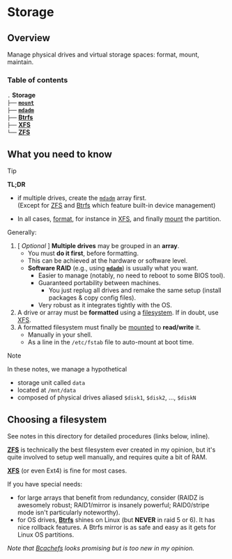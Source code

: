 # Storage




## Overview

Manage physical drives and virtual storage spaces: format, mount, maintain.



### Table of contents

`.` **Storage**  
`├──` [**`mount`**](mount.md)  
`├──` [**`mdadm`**](mdadm.md)  
`├──` [**Btrfs**](Btrfs.md)  
`├──` [**XFS**](XFS.md)  
`└──` [**ZFS**](ZFS.md)  




## What you need to know

> [!Tip]
> **TL;DR**
> - if multiple drives, create the [`mdadm`](mdadm.md) array first.  
(Except for [ZFS](ZFS.md) and [Btrfs](Btrfs.md) which feature built-in device management)  
>
>- In all cases, [format](#choosing-a-filesystem), for instance in [XFS](XFS.md), and finally [mount](mount.md) the partition.

Generally:

1. \[ *Optional* \] **Multiple drives** may be grouped in an **array**.
    - You must **do it first**, before formatting.
    - This can be achieved at the hardware or software level.
    - **Software RAID** (e.g., using [**`mdadm`**](mdadm.md)) is usually what you want.
        - Easier to manage (notably, no need to reboot to some BIOS tool).
        - Guaranteed portability between machines.
            - You just replug all drives and remake the same setup (install packages & copy config files).
        - Very robust as it integrates tightly with the OS.
1. A drive or array must be **formatted** using a [filesystem](#choosing-a-filesystem). If in doubt, use [XFS](XFS.md).
1. A formatted filesystem must finally be [mounted](mount.md) to **read/write** it.
    - Manually in your shell.
    - As a line in the `/etc/fstab` file to auto-mount at boot time.


> [!Note]
> In these notes, we manage a hypothetical  
> - storage unit called `data`  
> - located at `/mnt/data`  
> - composed of physical drives aliased `$disk1`, `$disk2`, …, `$diskN`






## Choosing a filesystem

See notes in this directory for detailed procedures (links below, inline).

[**ZFS**](ZFS.md) is technically the best filesystem ever created in my opinion, but it's quite involved to setup well manually, and requires quite a bit of RAM.

[**XFS**](XFS.md) (or even Ext4) is fine for most cases.

If you have special needs:
- for large arrays that benefit from redundancy, consider (RAIDZ is awesomely robust; RAID1/mirror is insanely powerful; RAID0/stripe mode isn't particularly noteworthy).
- for OS drives, [**Btrfs**](Btrfs.md) shines on Linux (but **NEVER** in raid 5 or 6). It has nice rollback features. A Btrfs mirror is as safe and easy as it gets for Linux OS partitions.

*Note that [Bcachefs](https://bcachefs.org/) looks promising but is too new in my opinion.*






[man-mount]: https://manpages.ubuntu.com/manpages/noble/en/man8/mount.8.html
[man-xfs]: https://manpages.ubuntu.com/manpages/noble/en/man5/xfs.5.html
[man-mkfs.xfs]: https://manpages.ubuntu.com/manpages/noble/en/man8/mkfs.xfs.8.html
[man-chattr]: https://manpages.ubuntu.com/manpages/noble/en/man1/chattr.1.html
[man-mdadm]: https://manpages.ubuntu.com/manpages/noble/en/man8/mdadm.8.html


<!--
[man-]: 
-->














